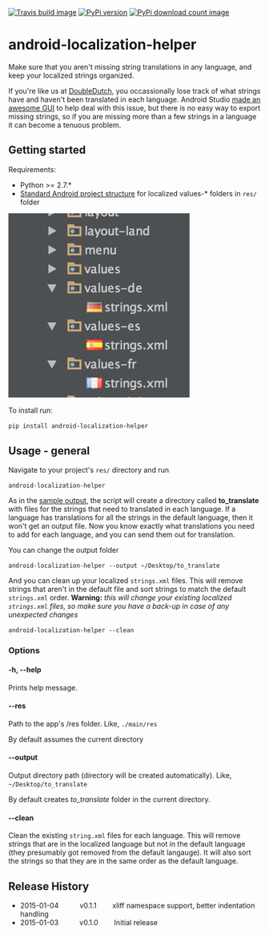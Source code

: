 [travis-url]: http://travis-ci.org/#!/jordanjoz1/android-localization-helper
[travis-build-image]: https://secure.travis-ci.org/jordanjoz1/android-localization-helper.svg

[pypi-url]: https://badge.fury.io/py/android-localization-helper
[pypi-image]: https://badge.fury.io/py/android-localization-helper.svg

[downloads-url]: https://pypi.python.org/pypi/android-localization-helper/
[downloads-image]: https://pypip.in/d/android-localization-helper/badge.svg

[![Travis build image][travis-build-image]][travis-url]
[![PyPi version][pypi-image]][pypi-url]
[![PyPi download count image][downloads-image]][downloads-url]

android-localization-helper
===========================

Make sure that you aren't missing string translations in any language, and keep your localized strings organized.

If you're like us at [DoubleDutch](doubledutch.me), you occassionally lose track of what strings have and haven't been translated in each language.  Android Studio [made an awesome GUI](http://tools.android.com/recent/androidstudio087released) to help deal with this issue, but there is no easy way to export missing strings, so if you are missing more than a few strings in a language it can become a tenuous problem.


## Getting started
Requirements:

* Python >= 2.7.*
* [Standard Android project structure](https://developer.android.com/tools/projects/index.html) for localized values-* folders in `res/` folder

![Project structure](art/project_structure.png)

To install run:
```bash
pip install android-localization-helper
```

## Usage - general
Navigate to your project's `res/` directory and run

```
android-localization-helper
```

As in the [sample output](./sample_output), the script will create a directory called **to_translate** with files for the strings that need to translated in each language.  If a language has translations for all the strings in the default language, then it won't get an output file.  Now you know exactly what translations you need to add for each language, and you can send them out for translation.

You can change the output folder
```
android-localization-helper --output ~/Desktop/to_translate
```

And you can clean up your localized `strings.xml` files. This will remove strings that aren't in the default file and sort strings to match the default `strings.xml` order. **Warning:** *this will change your existing localized `strings.xml` files, so make sure you have a back-up in case of any unexpected changes*
```
android-localization-helper --clean
```

### Options

#### -h, --help
Prints help message.

#### --res
Path to the app's /res folder. Like, `./main/res`

By default assumes the current directory

#### --output
Output directory path (directory will be created automatically). Like, `~/Desktop/to_translate`

By default creates *to_translate* folder in the current directory.

#### --clean
Clean the existing `string.xml` files for each language.  This will remove strings that are in the localized language but not in the default language (they presumably got removed from the default langauge).  It will also sort the strings so that they are in the same order as the default language.


## Release History
* 2015-01-04   v0.1.1   xliff namespace support, better indentation handling
* 2015-01-03   v0.1.0   Initial release

